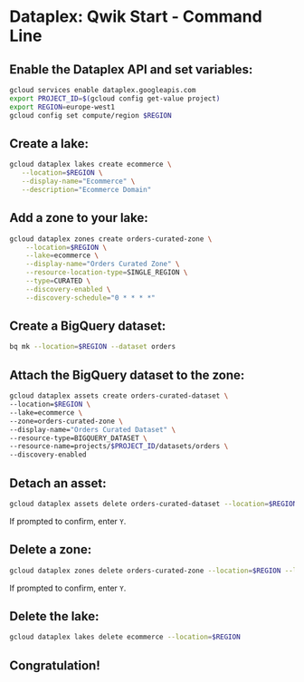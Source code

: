 # Dataplex: Qwik Start - Command Line

## Enable the Dataplex API and set variables:

```bash
gcloud services enable dataplex.googleapis.com 
export PROJECT_ID=$(gcloud config get-value project)
export REGION=europe-west1
gcloud config set compute/region $REGION
```

## Create a lake:

```bash
gcloud dataplex lakes create ecommerce \
   --location=$REGION \
   --display-name="Ecommerce" \
   --description="Ecommerce Domain"
```

## Add a zone to your lake:

```bash
gcloud dataplex zones create orders-curated-zone \
    --location=$REGION \
    --lake=ecommerce \
    --display-name="Orders Curated Zone" \
    --resource-location-type=SINGLE_REGION \
    --type=CURATED \
    --discovery-enabled \
    --discovery-schedule="0 * * * *"
```

## Create a BigQuery dataset:

```bash
bq mk --location=$REGION --dataset orders 
```

## Attach the BigQuery dataset to the zone:

```bash
gcloud dataplex assets create orders-curated-dataset \
--location=$REGION \
--lake=ecommerce \
--zone=orders-curated-zone \
--display-name="Orders Curated Dataset" \
--resource-type=BIGQUERY_DATASET \
--resource-name=projects/$PROJECT_ID/datasets/orders \
--discovery-enabled 
```

## Detach an asset:

```bash
gcloud dataplex assets delete orders-curated-dataset --location=$REGION --zone=orders-curated-zone --lake=ecommerce 
```
If prompted to confirm, enter `Y`.

## Delete a zone:

```bash
gcloud dataplex zones delete orders-curated-zone --location=$REGION --lake=ecommerce
```
If prompted to confirm, enter `Y`.

## Delete the lake:

```bash
gcloud dataplex lakes delete ecommerce --location=$REGION
```

## Congratulation!
